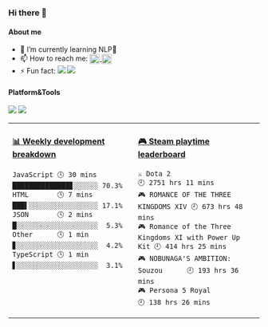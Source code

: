### Hi there 👋

<!--
**Saika-Z/Saika-Z** is a ✨ _special_ ✨ repository because its `README.md` (this file) appears on your GitHub profile.

Here are some ideas to get you started:

- 🔭 I’m currently working on ...
- 🌱 I’m currently learning ...
- 👯 I’m looking to collaborate on ...
- 🤔 I’m looking for help with ...
- 💬 Ask me about ...
- 📫 How to reach me: ...
- 😄 Pronouns: ...
- ⚡ Fun fact: ...
-->
#### About me
- 🌱 I’m currently learning NLP​🧩​
- 📫 How to reach me: 
  <a href= "https://github.com/Saika-Z/">
    <img src="https://img.icons8.com/material-outlined/30/689d6a/source-code.png"  align="center" width="20" height="20"/>
  </a><a href= "https://twitter.com/Saika_Zh">
    <img src="https://img.icons8.com/material-outlined/30/689d6a/twitter.png"  align="center" width="20" height="20"/>
  </a>
- ⚡ Fun fact:
![](https://img.shields.io/badge/-Nintendo%20Switch-e60012?style=flat-square&logo=nintendo%20switch&logoColor=ffffff)
[![](https://img.shields.io/badge/Steam-171a21?style=flat-square&logo=steam&logoColor=ffffff)](https://steamcommunity.com/id/antzuhl)


#### Platform&Tools
[![](https://img.shields.io/badge/macOS-Catalina-d0d1d4?style=flat-square&logo=Apple)](<[https://](https://www.apple.com/macos/catalina/)>)
[![](https://img.shields.io/badge/IDE-Visual%20Studio%20Code-blue?style=flat-square&logo=Visual-Studio-Code)](https://code.visualstudio.com/)


<table>
<tr>
<td valign="top" width="50%">
  
<!-- waka-box start -->
#### <a href="https://gist.github.com/b03a8abcd73cb837b741fe4fe1ad5997" target="_blank">📊 Weekly development breakdown</a>
```text
JavaScript 🕓 30 mins ██████████████▊░░░░░░ 70.3%
HTML       🕓 7 mins  ███▌░░░░░░░░░░░░░░░░░ 17.1%
JSON       🕓 2 mins  █░░░░░░░░░░░░░░░░░░░░  5.3%
Other      🕓 1 min   ▊░░░░░░░░░░░░░░░░░░░░  4.2%
TypeScript 🕓 1 min   ▋░░░░░░░░░░░░░░░░░░░░  3.1%
```
<!-- Powered by https://github.com/YouEclipse/waka-box-go . -->
<!-- waka-box end -->

</td>
<td valign="top" width="50%">
  
<!-- steam-box start -->
#### <a href="https://gist.github.com/74509e3972291ac0a5f8a6fda639e607" target="_blank">🎮 Steam playtime leaderboard</a>
```text
⚔️ Dota 2                           🕘 2751 hrs 11 mins
🎮 ROMANCE OF THE THREE KINGDOMS XIV 🕘 673 hrs 48 mins
🎮 Romance of the Three Kingdoms XI with Power Up Kit 🕘 414 hrs 25 mins
🎮 NOBUNAGA'S AMBITION: Souzou      🕘 193 hrs 36 mins
🎮 Persona 5 Royal                  🕘 138 hrs 26 mins
```
<!-- Powered by https://github.com/YouEclipse/steam-box . -->
<!-- steam-box end -->

</td>
</tr>
</table>

<!-- Social Section -->
 <!--
 🔄<a href="https://github.com/anuraghazra/github-readme-stats">
        <img src="https://github-readme-stats.vercel.app/api/top-langs/?username=Saika-Z&layout=donut"/>
      </a>

  <a href= "https://github.com/bryanjenks/">
    <img src="https://img.icons8.com/material-outlined/30/689d6a/source-code.png"/>
  </a>
  <a href= "https://www.linkedin.com/in/bryanjenks/">
    <img src="https://img.icons8.com/material-outlined/30/689d6a/linkedin.png"/>
  </a>
  <a href= "https://twitter.com/tallguyjenks">
    <img src="https://img.icons8.com/material-outlined/30/689d6a/twitter.png"/>
  </a>
  <a href= "https://www.bryanjenks.dev">
    <img src="https://img.icons8.com/material-outlined/30/689d6a/geography.png"/>
  </a>
  <a href="https://www.buymeacoffee.com/tallguyjenks">
    <img src="https://img.icons8.com/material-outlined/30/689d6a/cafe.png"/>
  </a>
  <a href="https://www.youtube.com/c/BryanJenksTech?sub_confirmation=1">
    <img src="https://img.icons8.com/material-outlined/30/689d6a/youtube-play.png"/>
  </a>
  <a href="https://www.twitch.tv/tallguyjenks">
    <img src="https://img.icons8.com/material-outlined/24/689d6a/twitch.png"/>
  </a>
  <a href="https://orcid.org/0000-0002-9604-3069">
    <img src="https://img.icons8.com/material-outlined/30/689d6a/camera-addon-identification.png"/>
  </a>
  <a href="https://github.com/tallguyjenks/CV/blob/master/CV.pdf">
    <img src="https://img.icons8.com/material-outlined/30/689d6a/parse-from-clipboard.png"/>
  </a>
  <a href="mailto:bryan@bryanjenks.dev">
    <img src="https://img.icons8.com/ios-glyphs/30/689d6a/physics.png"/>
  </a>
  <a href="https://medium.com/@tallguyjenks">
    <img src="https://img.icons8.com/ios-filled/30/689d6a/medium-new.png"/>
  </a>
  <a href="https://stackoverflow.com/users/12339658/tallguyjenks">
    <img src="https://img.icons8.com/metro/26/689d6a/stackoverflow.png"/>
  </a>
 -->



